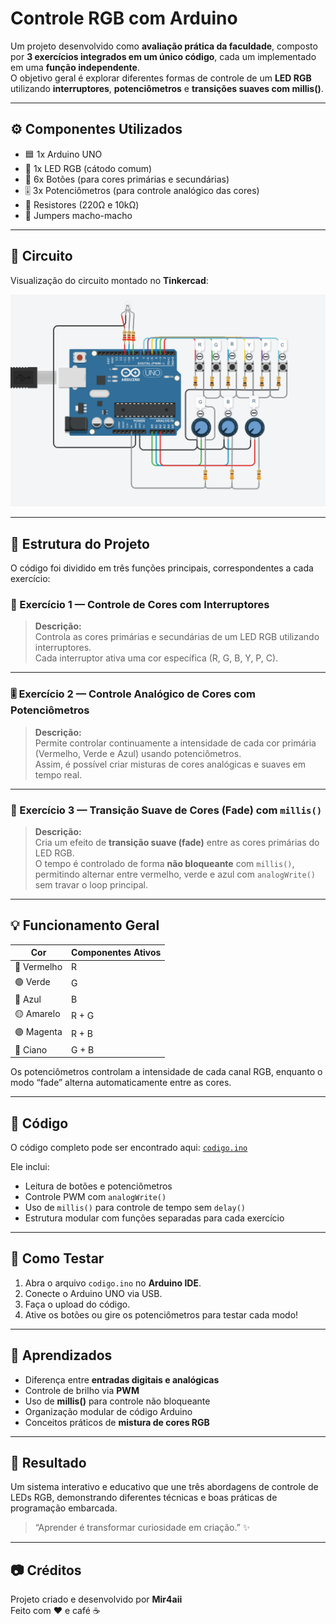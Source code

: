 # Controle RGB com Arduino  

Um projeto desenvolvido como **avaliação prática da faculdade**, composto por **3 exercícios integrados em um único código**, cada um implementado em uma **função independente**.  
O objetivo geral é explorar diferentes formas de controle de um **LED RGB** utilizando **interruptores**, **potenciômetros** e **transições suaves com millis()**.

---

## ⚙️ Componentes Utilizados  

- 🟦 1x Arduino UNO  
- 🔴 1x LED RGB (cátodo comum)  
- 🔘 6x Botões (para cores primárias e secundárias)  
- 🎚️ 3x Potenciômetros (para controle analógico das cores)  
- 🪫 Resistores (220Ω e 10kΩ)  
- 🔌 Jumpers macho-macho  

---

## 🔩 Circuito  

Visualização do circuito montado no **Tinkercad**:  

![Circuito RGB](circuito.png)

---

## 🧠 Estrutura do Projeto  

O código foi dividido em três funções principais, correspondentes a cada exercício:

### 🧩 Exercício 1 — Controle de Cores com Interruptores  
> **Descrição:**  
> Controla as cores primárias e secundárias de um LED RGB utilizando interruptores.  
> Cada interruptor ativa uma cor específica (R, G, B, Y, P, C).  

---

### 🎚️ Exercício 2 — Controle Analógico de Cores com Potenciômetros  
> **Descrição:**  
> Permite controlar continuamente a intensidade de cada cor primária (Vermelho, Verde e Azul) usando potenciômetros.  
> Assim, é possível criar misturas de cores analógicas e suaves em tempo real.  

---

### 🌈 Exercício 3 — Transição Suave de Cores (Fade) com `millis()`  
> **Descrição:**  
> Cria um efeito de **transição suave (fade)** entre as cores primárias do LED RGB.  
> O tempo é controlado de forma **não bloqueante** com `millis()`, permitindo alternar entre vermelho, verde e azul com `analogWrite()` sem travar o loop principal.  

---

## 💡 Funcionamento Geral  

| Cor | Componentes Ativos |
|------|--------------------|
| 🔴 Vermelho | R |
| 🟢 Verde | G |
| 🔵 Azul | B |
| 🟡 Amarelo | R + G |
| 🟣 Magenta | R + B |
| 🔵 Ciano | G + B |

Os potenciômetros controlam a intensidade de cada canal RGB, enquanto o modo “fade” alterna automaticamente entre as cores.

---

## 📄 Código  

O código completo pode ser encontrado aqui: [`codigo.ino`](codigo.ino)  

Ele inclui:
- Leitura de botões e potenciômetros  
- Controle PWM com `analogWrite()`  
- Uso de `millis()` para controle de tempo sem `delay()`  
- Estrutura modular com funções separadas para cada exercício  

---

## 🚀 Como Testar  

1. Abra o arquivo `codigo.ino` no **Arduino IDE**.  
2. Conecte o Arduino UNO via USB.  
3. Faça o upload do código.  
4. Ative os botões ou gire os potenciômetros para testar cada modo!  

---

## 🧩 Aprendizados  

- Diferença entre **entradas digitais e analógicas**  
- Controle de brilho via **PWM**  
- Uso de **millis()** para controle não bloqueante  
- Organização modular de código Arduino  
- Conceitos práticos de **mistura de cores RGB**

---

## 🏁 Resultado  

Um sistema interativo e educativo que une três abordagens de controle de LEDs RGB, demonstrando diferentes técnicas e boas práticas de programação embarcada.  

> “Aprender é transformar curiosidade em criação.” ✨  

---

## 📷 Créditos  

Projeto criado e desenvolvido por **Mir4aii**  
Feito com ❤️ e café ☕  
